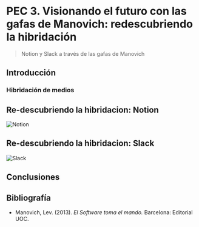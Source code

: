 #  PEC 3. Visionando el futuro con las gafas de Manovich: redescubriendo la hibridación
 > Notion y Slack a través de las gafas de Manovich

## Introducción


### Hibridación de medios

## Re-descubriendo la hibridacion: Notion
![Notion](https://i0.wp.com/get.site/wp-content/uploads/2021/10/notion-logo.png?ssl=1) 

## Re-descubriendo la hibridacion: Slack
![Slack](https://upload.wikimedia.org/wikipedia/commons/thumb/b/b9/Slack_Technologies_Logo.svg/498px-Slack_Technologies_Logo.svg.png) 


## Conclusiones

## Bibliografía
- Manovich, Lev. (2013). *El Software toma el mando.* Barcelona: Editorial UOC.
